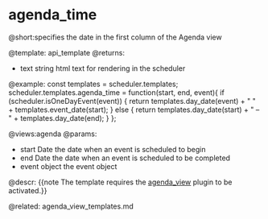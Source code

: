 agenda_time
=============
@short:specifies the date in the first column of the Agenda view
	

@template:	api_template
@returns:
- text    string     html text for rendering in the scheduler

@example:
const templates = scheduler.templates;
scheduler.templates.agenda_time = function(start, end, event){
  if (scheduler.isOneDayEvent(event)) {
    return templates.day_date(event) + " " + templates.event_date(start);
  } else {
    return templates.day_date(start) + " &ndash; " + 
        templates.day_date(end);
  }
};

@views:agenda
@params: 

- start	Date	the date when an event is scheduled to begin
- end	Date	the date when an event is scheduled to be completed
- event	object	the event object

@descr:
{{note The template requires the [agenda_view](extensions_list.md#agendaview) plugin to be activated.}}

@related:
	agenda_view_templates.md
